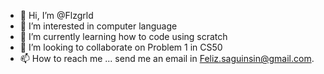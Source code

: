 - 👋 Hi, I’m @Flzgrld
- 👀 I’m interested in computer language
- 🌱 I’m currently learning how to code using scratch
- 💞️ I’m looking to collaborate on Problem 1 in CS50
- 📫 How to reach me ... send me an email in Feliz.saguinsin@gmail.com. 

<!---
Flzgrld/Flzgrld is a ✨ special ✨ repository because its `README.md` (this file) appears on your GitHub profile.
You can click the Preview link to take a look at your changes.
--->
